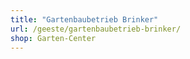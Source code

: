 ```yaml
---
title: "Gartenbaubetrieb Brinker"
url: /geeste/gartenbaubetrieb-brinker/
shop: Garten-Center
---
```

